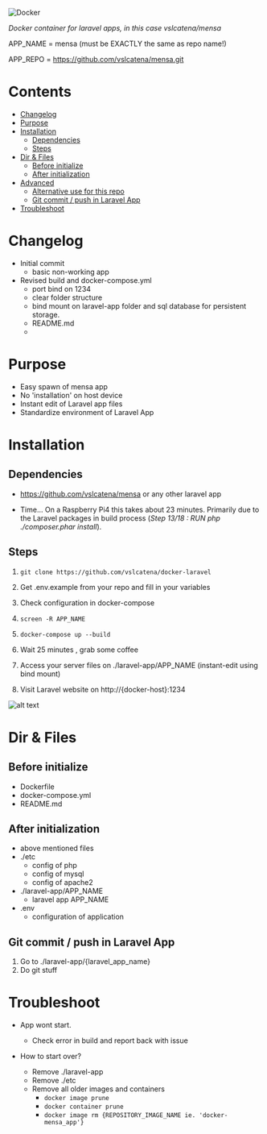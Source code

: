 ![Docker](https://github.com/Kipjr/docker-laravel/workflows/Docker/badge.svg)

*Docker container for laravel apps, in this case vslcatena/mensa*

APP_NAME = mensa (must be EXACTLY the same as repo name!)

APP_REPO = https://github.com/vslcatena/mensa.git

# Contents

- [Changelog](#changelog)
- [Purpose](#purpose)
- [Installation](#installation)
  - [Dependencies](#dependencies)
  - [Steps](#steps)
- [Dir & Files](#dir--files)
  - [Before initialize](#before-initialize)
  - [After initialization](#after-initialization)
- [Advanced](#advanced)
  - [Alternative use for this repo](#alternative-use-for-this-repo)
  - [Git commit / push in Laravel App](#git-commit--push-in-laravel-app)
- [Troubleshoot](#troubleshoot)

# Changelog
- Initial commit
  - basic non-working app
- Revised build and docker-compose.yml
  - port bind on 1234
  - clear folder structure
  - bind mount on laravel-app folder and sql database for persistent storage.
  - README.md
  - 


# Purpose
- Easy spawn of mensa app
- No 'installation' on host device
- Instant edit of Laravel app files
- Standardize environment of Laravel App


# Installation 

## Dependencies
- https://github.com/vslcatena/mensa or any other laravel app

- Time... On a Raspberry Pi4 this takes about 23 minutes. Primarily due to the Laravel packages in build process (*Step 13/18 : RUN php ./composer.phar install*).

## Steps

1. ```git clone https://github.com/vslcatena/docker-laravel``` 

2. Get .env.example from your repo and fill in your variables

3. Check configuration in docker-compose 

4. ```screen -R APP_NAME```

5. ```docker-compose up --build``` 
6. Wait 25 minutes , grab some coffee
7. Access your server files on ./laravel-app/APP_NAME (instant-edit using bind mount)
8. Visit Laravel website on http://{docker-host}:1234

![alt text](https://user-images.githubusercontent.com/12066560/89425998-f1ea6700-d739-11ea-8058-f7dcaeb96cf4.png)

# Dir & Files
## Before initialize
- Dockerfile
- docker-compose.yml
- README.md

## After initialization
- above mentioned files
- ./etc
  -  config of php
  -  config of mysql
  -  config of apache2
- ./laravel-app/APP_NAME
  - laravel app APP_NAME
- .env
  - configuration of application


## Git commit / push in Laravel App
1. Go to ./laravel-app/{laravel_app_name}
2. Do git stuff


# Troubleshoot
- App wont start.
  - Check error in build and report back with issue


- How to start over?
  - Remove ./laravel-app 
  - Remove ./etc
  - Remove all older images and containers
    - `docker image prune`
    - `docker container prune`
    - `docker image rm {REPOSITORY_IMAGE_NAME ie. 'docker-mensa_app'}`
